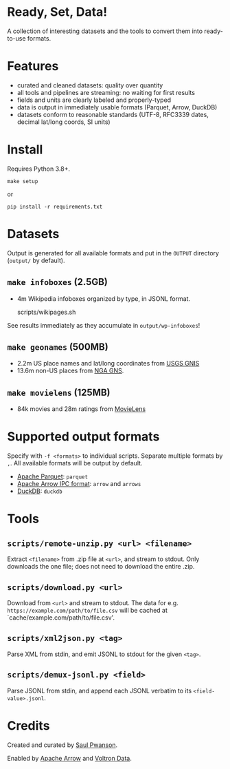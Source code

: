 # Ready, Set, Data!

A collection of interesting datasets and the tools to convert them into ready-to-use formats.

# Features

- curated and cleaned datasets: quality over quantity
- all tools and pipelines are streaming: no waiting for first results
- fields and units are clearly labeled and properly-typed
- data is output in immediately usable formats (Parquet, Arrow, DuckDB)
- datasets conform to reasonable standards (UTF-8, RFC3339 dates, decimal lat/long coords, SI units)

# Install

Requires Python 3.8+.

    make setup

or

    pip install -r requirements.txt

# Datasets

Output is generated for all available formats and put in the `OUTPUT` directory (`output/` by default).

## `make infoboxes` (2.5GB)

- 4m Wikipedia infoboxes organized by type, in JSONL format.

    scripts/wikipages.sh

See results immediately as they accumulate in `output/wp-infoboxes`!

## `make geonames` (500MB)

- 2.2m US place names and lat/long coordinates from [USGS GNIS](https://www.usgs.gov/tools/geographic-names-information-system-gnis)
- 13.6m non-US places from [NGA GNS](https://geonames.nga.mil/gns/html/).

## `make movielens` (125MB)

- 84k movies and 28m ratings from [MovieLens](https://movielens.org/)

# Supported output formats

Specify with `-f <formats>` to individual scripts.  Separate multiple formats by `,`.  All available formats will be output by default.

- [Apache Parquet](https://parquet.apache.org/): `parquet`
- [Apache Arrow IPC format](https://arrow.apache.org/docs/cpp/ipc.html): `arrow` and `arrows`
- [DuckDB](https://duckdb.org): `duckdb`

# Tools

## `scripts/remote-unzip.py <url> <filename>`

Extract `<filename>` from .zip file at `<url>`, and stream to stdout.  Only downloads the one file; does not need to download the entire .zip.

## `scripts/download.py <url>`

Download from `<url>` and stream to stdout.  The data for e.g. `https://example.com/path/to/file.csv` will be cached at `cache/example.com/path/to/file.csv'.

## `scripts/xml2json.py <tag>`

Parse XML from stdin, and emit JSONL to stdout for the given `<tag>`.

## `scripts/demux-jsonl.py <field>`

Parse JSONL from stdin, and append each JSONL verbatim to its `<field-value>.jsonl`.

# Credits

Created and curated by [Saul Pwanson](https://saul.pw).

Enabled by [Apache Arrow](https://arrow.apache.org/) and [Voltron Data](https://voltrondata.com).
